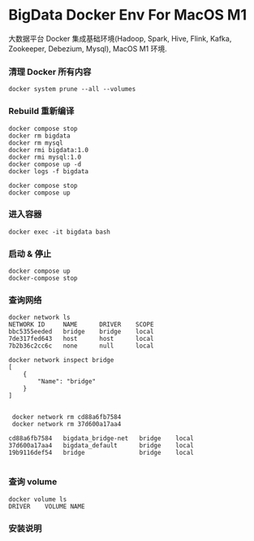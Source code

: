 
# BigData Docker Env For MacOS M1 
大数据平台 Docker 集成基础环境(Hadoop, Spark, Hive, Flink, Kafka, Zookeeper, Debezium, Mysql), MacOS M1 环境.

### 清理 Docker 所有内容
```shell
docker system prune --all --volumes 
```
### Rebuild 重新编译

```shell
docker compose stop 
docker rm bigdata
docker rm mysql
docker rmi bigdata:1.0
docker rmi mysql:1.0
docker compose up -d
docker logs -f bigdata

docker compose stop 
docker compose up 
```

###  进入容器
```shell
docker exec -it bigdata bash 
```

### 启动 & 停止  
```shell
docker compose up
docker-compose stop
```

### 查询网络
```shell
docker network ls
NETWORK ID     NAME      DRIVER    SCOPE
bbc5355eeded   bridge    bridge    local
7de317fed643   host      host      local
7b2b36c2cc6c   none      null      local

docker network inspect bridge
[
    {
        "Name": "bridge"
    }
]


 docker network rm cd88a6fb7584
 docker network rm 37d600a17aa4
 
cd88a6fb7584   bigdata_bridge-net   bridge    local
37d600a17aa4   bigdata_default      bridge    local
19b9116def54   bridge               bridge    local


```

### 查询 volume
```shell
docker volume ls
DRIVER    VOLUME NAME
```

### 安装说明

